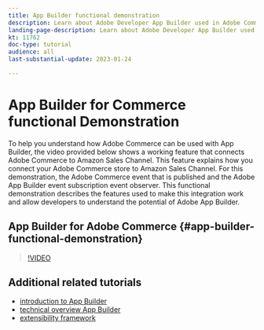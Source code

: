 ```yaml
---
title: App Builder functional demonstration
description: Learn about Adobe Developer App Builder used in Adobe Commerce with a technical demonstration
landing-page-description: Learn about Adobe Developer App Builder used in Adobe Commerce with a technical demonstration
kt: 11762
doc-type: tutorial
audience: all
last-substantial-update: 2023-01-24

---
```


# App Builder for Commerce functional Demonstration 

To help you understand how Adobe Commerce can be used with App Builder, the video provided below shows a working feature that connects Adobe Commerce to Amazon Sales Channel. This feature explains how you connect your Adobe Commerce store to Amazon Sales Channel. For this demonstration, the Adobe Commerce event that is published and the Adobe App Builder event subscription event observer. This functional demonstration describes the features used to make this integration work and allow developers to understand the potential of Adobe App Builder.

## App Builder for Adobe Commerce {#app-builder-functional-demonstration}

>[!VIDEO](https://video.tv.adobe.com/v/3413502)


## Additional related tutorials

- [introduction to App Builder](../app-builder/introduction-to-app-builder.md)
- [technical overview App Builder](../app-builder/app-builder-technical-overview.md)
- [extensibility framework](../app-builder/extensibility-framework-commerce-eventing.md)
